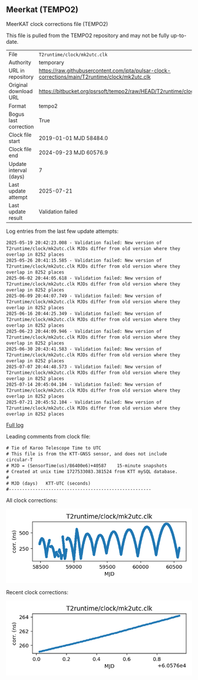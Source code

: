
## Meerkat (TEMPO2)

MeerKAT clock corrections file (TEMPO2)

This file is pulled from the TEMPO2 repository and may not be fully
up-to-date.

|     |     |
|:--- |:--- |
| File | `T2runtime/clock/mk2utc.clk` |
| Authority | temporary |
| URL in repository | <https://raw.githubusercontent.com/ipta/pulsar-clock-corrections/main/T2runtime/clock/mk2utc.clk> |
| Original download URL | <https://bitbucket.org/psrsoft/tempo2/raw/HEAD/T2runtime/clock/mk2utc.clk> |
| Format | tempo2 |
| Bogus last correction | True |
| Clock file start | 2019-01-01 MJD 58484.0 |
| Clock file end | 2024-09-23 MJD 60576.9 |
| Update interval (days) | 7 |
| Last update attempt | 2025-07-21 |
| Last update result | Validation failed |

Log entries from the last few update attempts:
```
2025-05-19 20:42:23.008 - Validation failed: New version of T2runtime/clock/mk2utc.clk MJDs differ from old version where they overlap in 8252 places
2025-05-26 20:41:15.585 - Validation failed: New version of T2runtime/clock/mk2utc.clk MJDs differ from old version where they overlap in 8252 places
2025-06-02 20:44:05.618 - Validation failed: New version of T2runtime/clock/mk2utc.clk MJDs differ from old version where they overlap in 8252 places
2025-06-09 20:44:07.749 - Validation failed: New version of T2runtime/clock/mk2utc.clk MJDs differ from old version where they overlap in 8252 places
2025-06-16 20:44:25.349 - Validation failed: New version of T2runtime/clock/mk2utc.clk MJDs differ from old version where they overlap in 8252 places
2025-06-23 20:44:09.946 - Validation failed: New version of T2runtime/clock/mk2utc.clk MJDs differ from old version where they overlap in 8252 places
2025-06-30 20:43:41.583 - Validation failed: New version of T2runtime/clock/mk2utc.clk MJDs differ from old version where they overlap in 8252 places
2025-07-07 20:44:48.573 - Validation failed: New version of T2runtime/clock/mk2utc.clk MJDs differ from old version where they overlap in 8252 places
2025-07-14 20:45:04.104 - Validation failed: New version of T2runtime/clock/mk2utc.clk MJDs differ from old version where they overlap in 8252 places
2025-07-21 20:45:52.104 - Validation failed: New version of T2runtime/clock/mk2utc.clk MJDs differ from old version where they overlap in 8252 places
```
[Full log](https://raw.githubusercontent.com/ipta/pulsar-clock-corrections/main/log/T2runtime/clock/mk2utc.clk.log)

Leading comments from clock file:

    # Tie of Karoo Telescope Time to UTC
    # This file is from the KTT-GNSS sensor, and does not include circular-T
    # MJD = (SensorTime(us)/86400e6)+40587    15-minute snapshots
    # Created at unix time 1727533083.381524 from KTT mySQL database.
    #
    # MJD (days)   KTT-UTC (seconds)
    #------------------------------------------------------



All clock corrections:

![plot of all clock corrections](mk2utc.clk.png "All corrections")

Recent clock corrections:

![plot of recent clock corrections](mk2utc.clk.short.png "Recent corrections")


